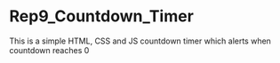 # Rep9_Countdown_Timer
This is a simple HTML, CSS and JS countdown timer which alerts when countdown reaches 0
